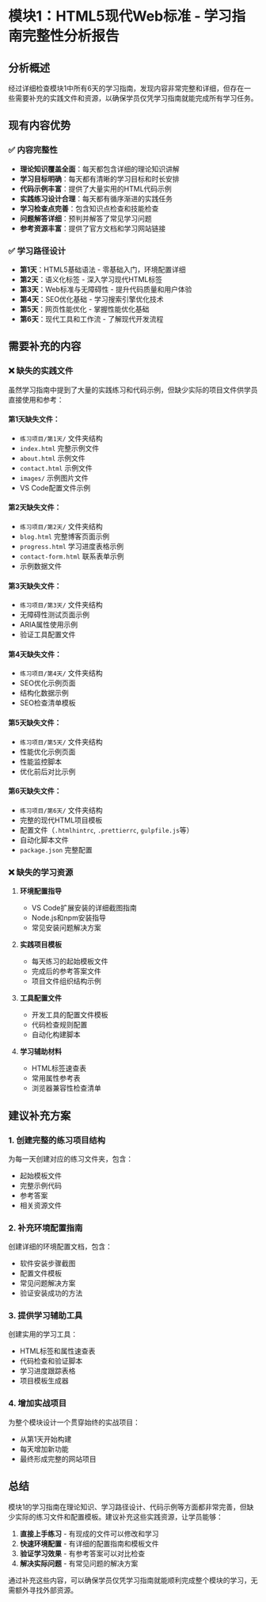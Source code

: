 # 模块1：HTML5现代Web标准 - 学习指南完整性分析报告

## 分析概述

经过详细检查模块1中所有6天的学习指南，发现内容非常完整和详细，但存在一些需要补充的实践文件和资源，以确保学员仅凭学习指南就能完成所有学习任务。

## 现有内容优势

### ✅ 内容完整性
- **理论知识覆盖全面**：每天都包含详细的理论知识讲解
- **学习目标明确**：每天都有清晰的学习目标和时长安排
- **代码示例丰富**：提供了大量实用的HTML代码示例
- **实践练习设计合理**：每天都有循序渐进的实践任务
- **学习检查点完善**：包含知识点检查和技能检查
- **问题解答详细**：预判并解答了常见学习问题
- **参考资源丰富**：提供了官方文档和学习网站链接

### ✅ 学习路径设计
- **第1天**：HTML5基础语法 - 零基础入门，环境配置详细
- **第2天**：语义化标签 - 深入学习现代HTML标签
- **第3天**：Web标准与无障碍性 - 提升代码质量和用户体验
- **第4天**：SEO优化基础 - 学习搜索引擎优化技术
- **第5天**：网页性能优化 - 掌握性能优化基础
- **第6天**：现代工具和工作流 - 了解现代开发流程

## 需要补充的内容

### ❌ 缺失的实践文件

虽然学习指南中提到了大量的实践练习和代码示例，但缺少实际的项目文件供学员直接使用和参考：

#### 第1天缺失文件：
- `练习项目/第1天/` 文件夹结构
- `index.html` 完整示例文件
- `about.html` 示例文件
- `contact.html` 示例文件
- `images/` 示例图片文件
- VS Code配置文件示例

#### 第2天缺失文件：
- `练习项目/第2天/` 文件夹结构
- `blog.html` 完整博客页面示例
- `progress.html` 学习进度表格示例
- `contact-form.html` 联系表单示例
- 示例数据文件

#### 第3天缺失文件：
- `练习项目/第3天/` 文件夹结构
- 无障碍性测试页面示例
- ARIA属性使用示例
- 验证工具配置文件

#### 第4天缺失文件：
- `练习项目/第4天/` 文件夹结构
- SEO优化示例页面
- 结构化数据示例
- SEO检查清单模板

#### 第5天缺失文件：
- `练习项目/第5天/` 文件夹结构
- 性能优化示例页面
- 性能监控脚本
- 优化前后对比示例

#### 第6天缺失文件：
- `练习项目/第6天/` 文件夹结构
- 完整的现代HTML项目模板
- 配置文件（`.htmlhintrc`, `.prettierrc`, `gulpfile.js`等）
- 自动化脚本文件
- `package.json` 完整配置

### ❌ 缺失的学习资源

1. **环境配置指导**
   - VS Code扩展安装的详细截图指南
   - Node.js和npm安装指导
   - 常见安装问题解决方案

2. **实践项目模板**
   - 每天练习的起始模板文件
   - 完成后的参考答案文件
   - 项目文件组织结构示例

3. **工具配置文件**
   - 开发工具的配置文件模板
   - 代码检查规则配置
   - 自动化构建脚本

4. **学习辅助材料**
   - HTML标签速查表
   - 常用属性参考表
   - 浏览器兼容性检查清单

## 建议补充方案

### 1. 创建完整的练习项目结构

为每一天创建对应的练习文件夹，包含：
- 起始模板文件
- 完整示例代码
- 参考答案
- 相关资源文件

### 2. 补充环境配置指南

创建详细的环境配置文档，包含：
- 软件安装步骤截图
- 配置文件模板
- 常见问题解决方案
- 验证安装成功的方法

### 3. 提供学习辅助工具

创建实用的学习工具：
- HTML标签和属性速查表
- 代码检查和验证脚本
- 学习进度跟踪表格
- 项目模板生成器

### 4. 增加实战项目

为整个模块设计一个贯穿始终的实战项目：
- 从第1天开始构建
- 每天增加新功能
- 最终形成完整的网站项目

## 总结

模块1的学习指南在理论知识、学习路径设计、代码示例等方面都非常完善，但缺少实际的练习文件和配置模板。建议补充这些实践资源，让学员能够：

1. **直接上手练习** - 有现成的文件可以修改和学习
2. **快速环境配置** - 有详细的配置指南和模板文件
3. **验证学习效果** - 有参考答案可以对比检查
4. **解决实际问题** - 有常见问题的解决方案

通过补充这些内容，可以确保学员仅凭学习指南就能顺利完成整个模块的学习，无需额外寻找外部资源。
